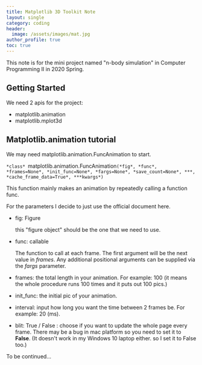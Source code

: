 ```yaml
---
title: Matplotlib 3D Toolkit Note
layout: single
category: coding
header:
  image: /assets/images/mat.jpg
author_profile: true
toc: true
---
```

This note is for the mini project named "n-body simulation" in Computer Programming II in 2020 Spring.

## Getting Started

We need 2 apis for the project:

* matplotlib.animation
* matplotlib.mplot3d

## Matplotlib.animation tutorial

We may need matplotlib.animation.FuncAnimation to start.

`*class* `matplotlib.animation.FuncAnimation`(*fig*, *func*, *frames=None*, *init_func=None*, *fargs=None*, *save_count=None*, ***, *cache_frame_data=True*, ***kwargs*)`

This function mainly makes an animation by repeatedly calling a function func.

For the parameters I decide to just use the official document here.

* fig: Figure

  this "figure object" should be the one that we need to use.

* func: callable

  The function to call at each frame. The first argument will be the next value in *frames*. Any additional positional arguments can be supplied via the *fargs* parameter.

* frames: the total length in your animation. For example: 100 (it means the whole procedure runs 100 times and it puts out 100 pics.)

* init_func: the initial pic of your animation.

* interval: input how long you want the time between 2 frames be. For example: 20 (ms).

* blit: True / False : choose if you want to update the whole page every frame. There may be a bug in mac platform so you need to set it to **False**. (It doesn't work in my Windows 10 laptop either. so I set it to False too.)

To be continued...